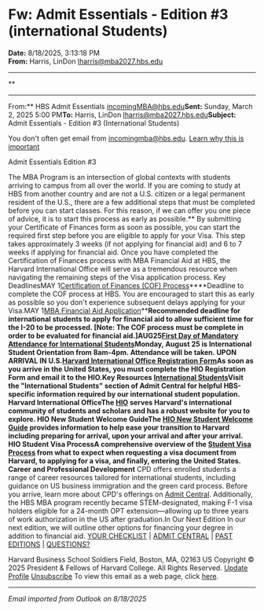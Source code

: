 # Fw: Admit Essentials - Edition #3 (international Students)

**Date:** 8/18/2025, 3:13:18 PM  
**From:** Harris, LinDon <lharris@mba2027.hbs.edu>

---

**

---

From:** HBS Admit Essentials <incomingMBA@hbs.edu>**Sent:** Sunday, March 2, 2025 5:00 PM**To:** Harris, LinDon <lharris@mba2027.hbs.edu>**Subject:** Admit Essentials - Edition #3 (International Students) 
 

You don't often get email from incomingmba@hbs.edu. [Learn why this is important](https://aka.ms/LearnAboutSenderIdentification) 

Admit Essentials
Edition #3

The MBA Program is an intersection of global contexts with students arriving to campus from all over the world. If you are coming to study at HBS from another country and are not a U.S. citizen or a legal permanent resident of the U.S., there are a few additional steps that must be completed before you can start classes. For this reason, if we can offer you one piece of advice, it is to start this process as early as possible.**
By submitting your Certificate of Finances form as soon as possible, you can start the required first step before you are eligible to apply for your Visa. This step takes approximately 3 weeks (if not applying for financial aid) and 6 to 7 weeks if applying for financial aid. Once you have completed the Certification of Finances process with MBA Financial Aid at HBS, the Harvard International Office will serve as a tremendous resource when navigating the remaining steps of the Visa application process. Key DeadlinesMAY
1[Certification of Finances (COF) Process](https://na01.safelinks.protection.outlook.com/?url=https%3A%2F%2Fclick.mc.email.hbs.edu%2F%3Fqs%3D7e52800618c579bfcdaffef731cd23818b313c2af4934a2deaa9bf05b03438b19bed564307d5773aa6a9ac0f2cece65b6f1c97723bb914f2&data=05%7C02%7C%7C10cf62718ab548d42d0c08ddde8b47b6%7C84df9e7fe9f640afb435aaaaaaaaaaaa%7C1%7C0%7C638911411979370797%7CUnknown%7CTWFpbGZsb3d8eyJFbXB0eU1hcGkiOnRydWUsIlYiOiIwLjAuMDAwMCIsIlAiOiJXaW4zMiIsIkFOIjoiTWFpbCIsIldUIjoyfQ%3D%3D%7C0%7C%7C%7C&sdata=dNR6oS8pNWYMg3tNz48tLo%2FLzHpNCuSN1vRHneuWDOs%3D&reserved=0)****Deadline to complete the COF process at HBS. You are encouraged to start this as early as possible so you don't experience subsequent delays applying for your Visa.MAY
1[MBA Financial Aid Application](https://na01.safelinks.protection.outlook.com/?url=https%3A%2F%2Fclick.mc.email.hbs.edu%2F%3Fqs%3D7e52800618c579bf52ab0192fc0022e82f35203942cfbad365efa7dcb30d9a7b1872228a9d3192c5685fa1af5c1b1de3f7121df01f6fa219&data=05%7C02%7C%7C10cf62718ab548d42d0c08ddde8b47b6%7C84df9e7fe9f640afb435aaaaaaaaaaaa%7C1%7C0%7C638911411979430476%7CUnknown%7CTWFpbGZsb3d8eyJFbXB0eU1hcGkiOnRydWUsIlYiOiIwLjAuMDAwMCIsIlAiOiJXaW4zMiIsIkFOIjoiTWFpbCIsIldUIjoyfQ%3D%3D%7C0%7C%7C%7C&sdata=MbA6YV%2FFhsc1JtA3%2BOfk%2BNcvvM1EqsK7ylkjEyEvZqg%3D&reserved=0)****Recommended deadline for international students to apply for financial aid to allow sufficient time for the I-20 to be processed. [Note: The COF process must be complete in order to be evaluated for financial aid.]**AUG**25[First Day of Mandatory Attendance for International Students](https://na01.safelinks.protection.outlook.com/?url=https%3A%2F%2Fclick.mc.email.hbs.edu%2F%3Fqs%3D7e52800618c579bf831aa1c58428c4a70d8e0b44671d6f5dfde628361cb5bccde897cb04fc496e45f42b3b0b05a42a55a7d1cd18ff8238fe&data=05%7C02%7C%7C10cf62718ab548d42d0c08ddde8b47b6%7C84df9e7fe9f640afb435aaaaaaaaaaaa%7C1%7C0%7C638911411979452284%7CUnknown%7CTWFpbGZsb3d8eyJFbXB0eU1hcGkiOnRydWUsIlYiOiIwLjAuMDAwMCIsIlAiOiJXaW4zMiIsIkFOIjoiTWFpbCIsIldUIjoyfQ%3D%3D%7C0%7C%7C%7C&sdata=Dr%2BnewgzHaDkMSNfEuZ6NEptwDuaSzP8tXRTm5Sz17Y%3D&reserved=0)****Monday, August 25 is International Student Orientation from 8am-4pm. Attendance will be taken. 
 UPON ARRIVAL
IN U.S.[Harvard International Office Registration Form](https://na01.safelinks.protection.outlook.com/?url=https%3A%2F%2Fclick.mc.email.hbs.edu%2F%3Fqs%3D7e52800618c579bf9565ff925a7c75cc08d33eec7dabd91bae0786e4fca135ca199a4a2a84698e5a967bafffb9e1173be1df99598a6e1f2c&data=05%7C02%7C%7C10cf62718ab548d42d0c08ddde8b47b6%7C84df9e7fe9f640afb435aaaaaaaaaaaa%7C1%7C0%7C638911411979473185%7CUnknown%7CTWFpbGZsb3d8eyJFbXB0eU1hcGkiOnRydWUsIlYiOiIwLjAuMDAwMCIsIlAiOiJXaW4zMiIsIkFOIjoiTWFpbCIsIldUIjoyfQ%3D%3D%7C0%7C%7C%7C&sdata=M%2F%2Bh1ppKEPahrq%2F67hRAnl3eAm499XZ9ptFAq5Nd2Rk%3D&reserved=0)****As soon as you arrive in the United States, you must complete the HIO Registration Form and email it to the HIO.Key Resources
[International Students](https://na01.safelinks.protection.outlook.com/?url=https%3A%2F%2Fclick.mc.email.hbs.edu%2F%3Fqs%3D7e52800618c579bf467b955c452dc8aa9fa7b696c788544858413612e1ef3347a4b49c4cab95ca46cfd6a0903c2811d9e0cc67db7165b319&data=05%7C02%7C%7C10cf62718ab548d42d0c08ddde8b47b6%7C84df9e7fe9f640afb435aaaaaaaaaaaa%7C1%7C0%7C638911411979492592%7CUnknown%7CTWFpbGZsb3d8eyJFbXB0eU1hcGkiOnRydWUsIlYiOiIwLjAuMDAwMCIsIlAiOiJXaW4zMiIsIkFOIjoiTWFpbCIsIldUIjoyfQ%3D%3D%7C0%7C%7C%7C&sdata=vL8hsBuuW%2F9WO3yGPgFm3HskVSWAyJWpgoIN1QLjex4%3D&reserved=0)****Visit the "International Students" section of Admit Central for helpful HBS-specific information required by our international student population.
Harvard International Office****The [HIO](https://na01.safelinks.protection.outlook.com/?url=https%3A%2F%2Fclick.mc.email.hbs.edu%2F%3Fqs%3D7e52800618c579bf0e59f7f022e1ff0b70672eab8110e05a354ac83d3b042e9540a3a60c768b072806fef6fcd95aac2c5a42cbd50cb8f89a&data=05%7C02%7C%7C10cf62718ab548d42d0c08ddde8b47b6%7C84df9e7fe9f640afb435aaaaaaaaaaaa%7C1%7C0%7C638911411979512972%7CUnknown%7CTWFpbGZsb3d8eyJFbXB0eU1hcGkiOnRydWUsIlYiOiIwLjAuMDAwMCIsIlAiOiJXaW4zMiIsIkFOIjoiTWFpbCIsIldUIjoyfQ%3D%3D%7C0%7C%7C%7C&sdata=fvq%2FMNwcdxcxp6L%2FHvwIlj4EMh2FA22Ch9TAbg2zM8Q%3D&reserved=0) serves Harvard's international community of students and scholars and has a robust website for you to explore.
HIO New Student Welcome Guide****The [HIO New Student Welcome Guide](https://na01.safelinks.protection.outlook.com/?url=https%3A%2F%2Fclick.mc.email.hbs.edu%2F%3Fqs%3D7e52800618c579bf4e332cef81ccef1d7850160516692fa662617f6e4b65c5b6da92eaa26c273a1c5b550d88f2da350cf46a1ecc1e78fe86&data=05%7C02%7C%7C10cf62718ab548d42d0c08ddde8b47b6%7C84df9e7fe9f640afb435aaaaaaaaaaaa%7C1%7C0%7C638911411979532384%7CUnknown%7CTWFpbGZsb3d8eyJFbXB0eU1hcGkiOnRydWUsIlYiOiIwLjAuMDAwMCIsIlAiOiJXaW4zMiIsIkFOIjoiTWFpbCIsIldUIjoyfQ%3D%3D%7C0%7C%7C%7C&sdata=ofqCJ41xDqFiTP7hUbSRYPOAWavp0fX6OrMZ0Zg0618%3D&reserved=0) provides information to help ease your transition to Harvard including preparing for arrival, upon your arrival and after your arrival.
HIO Student Visa Process****A comprehensive overview of the [Student Visa Process](https://na01.safelinks.protection.outlook.com/?url=https%3A%2F%2Fclick.mc.email.hbs.edu%2F%3Fqs%3D7e52800618c579bf43186c8478db8801d2d7bbfd837e12c9d007e6cbef90e670be05ab8078d2e4a4cde064024390f363896997654d677d5d&data=05%7C02%7C%7C10cf62718ab548d42d0c08ddde8b47b6%7C84df9e7fe9f640afb435aaaaaaaaaaaa%7C1%7C0%7C638911411979551479%7CUnknown%7CTWFpbGZsb3d8eyJFbXB0eU1hcGkiOnRydWUsIlYiOiIwLjAuMDAwMCIsIlAiOiJXaW4zMiIsIkFOIjoiTWFpbCIsIldUIjoyfQ%3D%3D%7C0%7C%7C%7C&sdata=iizaOVwRaR1newP6u1LAOWCNv7GSR5JPEgQ%2FrX9Xhl8%3D&reserved=0) from what to expect when requesting a visa document from Harvard, to applying for a visa, and finally, entering the United States.
Career and Professional Development**
CPD offers enrolled students a range of career resources tailored for international students, including guidance on US business immigration and the green card process. Before you arrive, learn more about CPD's offerings on [Admit Central](https://na01.safelinks.protection.outlook.com/?url=https%3A%2F%2Fclick.mc.email.hbs.edu%2F%3Fqs%3D7e52800618c579bf5332abe84a7935b79a9213c9ca15d98c6ca6f59634ca02a29ffda0c4af8a3d7d431723c89b33940fc52e2f77fb52bf22&data=05%7C02%7C%7C10cf62718ab548d42d0c08ddde8b47b6%7C84df9e7fe9f640afb435aaaaaaaaaaaa%7C1%7C0%7C638911411979569429%7CUnknown%7CTWFpbGZsb3d8eyJFbXB0eU1hcGkiOnRydWUsIlYiOiIwLjAuMDAwMCIsIlAiOiJXaW4zMiIsIkFOIjoiTWFpbCIsIldUIjoyfQ%3D%3D%7C0%7C%7C%7C&sdata=G6YrT%2BhwSMwCyiP6t8Kvt8pf9wxlwhvmp7sj7E4L90o%3D&reserved=0). Additionally, the HBS MBA program recently became STEM-designated, making F-1 visa holders eligible for a 24-month OPT extension—allowing up to three years of work authorization in the US after graduation.In Our Next Edition
In our next edition, we will outline other options for financing your degree in addition to financial aid.
[YOUR CHECKLIST](https://na01.safelinks.protection.outlook.com/?url=https%3A%2F%2Fclick.mc.email.hbs.edu%2F%3Fqs%3D7e52800618c579bfc20cfc8e063de078bf23aeea7a07478367212b86902f1c0ca98de14619fa836ea41784704ffd660f3231c3645c343ad9&data=05%7C02%7C%7C10cf62718ab548d42d0c08ddde8b47b6%7C84df9e7fe9f640afb435aaaaaaaaaaaa%7C1%7C0%7C638911411979586280%7CUnknown%7CTWFpbGZsb3d8eyJFbXB0eU1hcGkiOnRydWUsIlYiOiIwLjAuMDAwMCIsIlAiOiJXaW4zMiIsIkFOIjoiTWFpbCIsIldUIjoyfQ%3D%3D%7C0%7C%7C%7C&sdata=2n6I5Gh1bbiuPNNm9I3jw64kha6Ykijoxk66mu9gLU8%3D&reserved=0) | [ADMIT CENTRAL](https://na01.safelinks.protection.outlook.com/?url=https%3A%2F%2Fclick.mc.email.hbs.edu%2F%3Fqs%3D7e52800618c579bf1e0543b46de13a0893dabd8bc892157725e4c24eefc0bdd1ac86a25112f45002fbbdb94e66ce2881795bba1244d6c7b7&data=05%7C02%7C%7C10cf62718ab548d42d0c08ddde8b47b6%7C84df9e7fe9f640afb435aaaaaaaaaaaa%7C1%7C0%7C638911411979603918%7CUnknown%7CTWFpbGZsb3d8eyJFbXB0eU1hcGkiOnRydWUsIlYiOiIwLjAuMDAwMCIsIlAiOiJXaW4zMiIsIkFOIjoiTWFpbCIsIldUIjoyfQ%3D%3D%7C0%7C%7C%7C&sdata=02tpRq7SnKXendjaexkoQNpDu5p6VzVqWC9lZ1t3EhU%3D&reserved=0) | [PAST EDITIONS](https://na01.safelinks.protection.outlook.com/?url=https%3A%2F%2Fclick.mc.email.hbs.edu%2F%3Fqs%3D7e52800618c579bfa68c2910c7c0cfe3dbe38fcfd639e995cc08c67e77e6bd363c8e809b2b4ef5a271364b905bce2b5b0c56ca1529d4d4c0&data=05%7C02%7C%7C10cf62718ab548d42d0c08ddde8b47b6%7C84df9e7fe9f640afb435aaaaaaaaaaaa%7C1%7C0%7C638911411979621418%7CUnknown%7CTWFpbGZsb3d8eyJFbXB0eU1hcGkiOnRydWUsIlYiOiIwLjAuMDAwMCIsIlAiOiJXaW4zMiIsIkFOIjoiTWFpbCIsIldUIjoyfQ%3D%3D%7C0%7C%7C%7C&sdata=u%2BiVh%2FqKE4Ae7yJ0cjsMrGP02Po%2FZaRX2DtWTYgyDGY%3D&reserved=0) | [QUESTIONS?](https://na01.safelinks.protection.outlook.com/?url=https%3A%2F%2Fclick.mc.email.hbs.edu%2F%3Fqs%3D7e52800618c579bfdf418e2b2efc379f8453d997a6822e833d3eb440cb4e165b369371de78912cdd10751f2afc66704b841a18776e5065d9&data=05%7C02%7C%7C10cf62718ab548d42d0c08ddde8b47b6%7C84df9e7fe9f640afb435aaaaaaaaaaaa%7C1%7C0%7C638911411979638499%7CUnknown%7CTWFpbGZsb3d8eyJFbXB0eU1hcGkiOnRydWUsIlYiOiIwLjAuMDAwMCIsIlAiOiJXaW4zMiIsIkFOIjoiTWFpbCIsIldUIjoyfQ%3D%3D%7C0%7C%7C%7C&sdata=y9gSwIijbmFYLTUwJjQ4i2bD4qA5lOhXbluzYmjhcPc%3D&reserved=0)

Harvard Business School
Soldiers Field, Boston, MA, 02163 US
Copyright © 2025 President & Fellows of Harvard College. All Rights Reserved.
[Update Profile](https://na01.safelinks.protection.outlook.com/?url=https%3A%2F%2Fclick.mc.email.hbs.edu%2Fprofile_center.aspx%3Fqs%3D1b7ec934cc4d03d437c980823570b27983b2154de5f03cd56e9c87411899b29e09a38752bffc6d243e2fff1b0e1daa73431f68fa16731deab4b6fbd72b90c319&data=05%7C02%7C%7C10cf62718ab548d42d0c08ddde8b47b6%7C84df9e7fe9f640afb435aaaaaaaaaaaa%7C1%7C0%7C638911411979656254%7CUnknown%7CTWFpbGZsb3d8eyJFbXB0eU1hcGkiOnRydWUsIlYiOiIwLjAuMDAwMCIsIlAiOiJXaW4zMiIsIkFOIjoiTWFpbCIsIldUIjoyfQ%3D%3D%7C0%7C%7C%7C&sdata=lv1qFVOTwwLj6venLJf4%2Bl3jCWhdiiWgmUJGxnoLi8U%3D&reserved=0) [Unsubscribe](https://na01.safelinks.protection.outlook.com/?url=https%3A%2F%2Fclick.mc.email.hbs.edu%2Fsubscription_center.aspx%3Fqs%3D1b7ec934cc4d03d4634f748d9dff6c50bc3f124732decaaf53abcd570995f33d0bb2724121133c4581b591a45f8ac00f258eb0509991f1f2cc3be27bc116ee0f&data=05%7C02%7C%7C10cf62718ab548d42d0c08ddde8b47b6%7C84df9e7fe9f640afb435aaaaaaaaaaaa%7C1%7C0%7C638911411979674542%7CUnknown%7CTWFpbGZsb3d8eyJFbXB0eU1hcGkiOnRydWUsIlYiOiIwLjAuMDAwMCIsIlAiOiJXaW4zMiIsIkFOIjoiTWFpbCIsIldUIjoyfQ%3D%3D%7C0%7C%7C%7C&sdata=8NPo0gicU5qpGMrCZcQXYnTJtr2jOcw3JDc2JhXZ3Ug%3D&reserved=0)
To view this email as a web page, click [here](https://na01.safelinks.protection.outlook.com/?url=https%3A%2F%2Fview.mc.email.hbs.edu%2F%3Fqs%3D88d99653ea3c129b98687f1caad911b23c98a31d82c40f28aee824afe097e9879dcf6bcf538a99e012e6ef1d053c6f8dbbe47366d84562ff52fced0dd6b18f8066bb6b5e92265cd5&data=05%7C02%7C%7C10cf62718ab548d42d0c08ddde8b47b6%7C84df9e7fe9f640afb435aaaaaaaaaaaa%7C1%7C0%7C638911411979691464%7CUnknown%7CTWFpbGZsb3d8eyJFbXB0eU1hcGkiOnRydWUsIlYiOiIwLjAuMDAwMCIsIlAiOiJXaW4zMiIsIkFOIjoiTWFpbCIsIldUIjoyfQ%3D%3D%7C0%7C%7C%7C&sdata=Id40xJibFuGMmqf0jpxZM8ME7GWwuce3LCUN8CZBi3Y%3D&reserved=0).

---

*Email imported from Outlook on 8/18/2025*